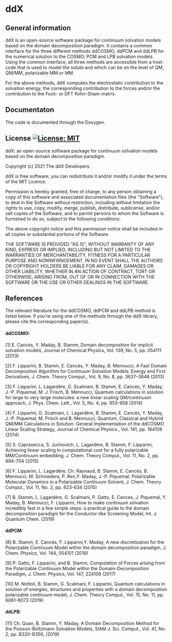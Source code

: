 # ddX
## General information
ddX is an open-source software package for continuum solvation models based on the domain decomposition paradigm. It contains a common interface for the three different methods ddCOSMO, ddPCM and ddLPB for the numerical solution to the COSMO, PCM and LPB solvation models. 
Using the common interface, all three methods are accessible from a host-code that is used to model the solute and which can be on the level of QM, QM/MM, polarizable MM or MM.

For the above methods, ddX computes the electrostatic contribution to the solvation energy, the corresponding contribution to the forces and/or the contribution to the Fock- or DFT Kohn-Sham-matrix.

## Documentaton
The code is documented through the Doxygen.

## License [![License: MIT](https://img.shields.io/badge/License-MIT-yellow.svg)](https://opensource.org/licenses/MIT)

ddX: an open-source software package for continuum solvation models based on the domain decomposition paradigm.

Copyright (c) 2021 The ddX Developers.

ddX is free software; you can redistribute it and/or modify it under the terms of the MIT Licence.

Permission is hereby granted, free of charge, to any person obtaining a copy
of this software and associated documentation files (the "Software"), to deal
in the Software without restriction, including without limitation the rights
to use, copy, modify, merge, publish, distribute, sublicense, and/or sell
copies of the Software, and to permit persons to whom the Software is
furnished to do so, subject to the following conditions:

The above copyright notice and this permission notice shall be included in all
copies or substantial portions of the Software.

THE SOFTWARE IS PROVIDED "AS IS", WITHOUT WARRANTY OF ANY KIND, EXPRESS OR
IMPLIED, INCLUDING BUT NOT LIMITED TO THE WARRANTIES OF MERCHANTABILITY,
FITNESS FOR A PARTICULAR PURPOSE AND NONINFRINGEMENT. IN NO EVENT SHALL THE
AUTHORS OR COPYRIGHT HOLDERS BE LIABLE FOR ANY CLAIM, DAMAGES OR OTHER
LIABILITY, WHETHER IN AN ACTION OF CONTRACT, TORT OR OTHERWISE, ARISING FROM,
OUT OF OR IN CONNECTION WITH THE SOFTWARE OR THE USE OR OTHER DEALINGS IN THE
SOFTWARE.

## References
The relevant literature for the ddCOSMO, ddPCM and ddLPB method is listed below. If you're using one of the methods through the ddX-library, please cite the corresponding paper(s).

#### ddCOSMO: 
[1] E. Cancès, Y. Maday, B. Stamm, Domain decomposition for implicit solvation models, Journal of Chemical Physics, Vol. 139, No. 5, pp. 054111 (2013)

[2] F. Lipparini, B. Stamm, E. Cancès, Y. Maday, B. Mennucci, A Fast Domain Decomposition Algorithm for Continuum Solvation Models: Energy and First Derivatives, J. Chem. Theory Comput., Vol. 9, No. 8, pp. 3637–3648 (2013)

[3] F. Lipparini, L. Lagardère, G. Scalmani, B. Stamm, E. Cancès, Y. Maday, J.-P. Piquemal, M. J. Frisch, B. Mennucci, Quantum calculations in solution for large to very large molecules: a new linear scaling QM/continuum approach, J. Phys. Chem. Lett., Vol. 5, No. 4, pp. 953-958 (2014)

[4] F. Lipparini, G. Scalmani, L. Lagardère, B. Stamm, E. Cancès, Y. Maday, J.-P. Piquemal, M. Frisch and B. Mennucci, Quantum, Classical and Hybrid QM/MM Calculations in Solution: General Implementation of the ddCOSMO Linear Scaling Strategy, Journal of Chemical Physics., Vol. 141, pp. 184108 (2014)

[5] S. Caprasecca, S. Jurinovich, L. Lagardère, B. Stamm, F. Lipparini, Achieving linear scaling in computational cost for a fully polarizable MM/Continuum embedding, J. Chem. Theory Comput., Vol. 11, No. 2, pp. 694-704 (2015) 

[6] F. Lipparini, L. Lagardère, Ch. Raynaud, B. Stamm, E. Cancès, B. Mennucci, M. Schnieders, P. Ren,Y. Maday, J.-P. Piquemal, Polarizable Molecular Dynamics in a Polarizable Continuum Solvent, J. Chem. Theory Comput., Vol. 11, No. 2, pp. 623-634 (2015) 

[7] B. Stamm, L. Lagardère, G. Scalmani, P. Gatto, E. Cances, J. Piquemal, Y. Maday, B. Mennucci, F. Lipparini, How to make continuum solvation incredibly fast in a few simple steps: a practical guide to the domain decomposition paradigm for the Conductor-like Screening Model, Int. J. Quantum Chem. (2019)

#### ddPCM: 
[8] B. Stamm, E. Cancès, F. Lipparini,Y. Maday, A new discretization for the Polarizable Continuum Model within the domain decomposition paradigm, J. Chem. Physics, Vol. 144, 054101 (2016)

[9] P. Gatto, F. Lipparini, and B. Stamm, Computation of Forces arising from the Polarizable Continuum Model within the Domain-Decomposition Paradigm,  J. Chem. Physics, Vol. 147, 224108 (2017) 

[10] M. Nottoli, B. Stamm, G. Scalmani, F. Lipparini, Quantum calculations in solution of energies, structures and properties with a domain decomposition polarizable continuum model, J. Chem. Theory Comput., Vol. 15, No. 11, pp. 6061–6073 (2019)

#### ddLPB: 
[11] Ch. Quan, B. Stamm, Y. Maday, A Domain Decomposition Method for the Poisson-Boltzmann Solvation Models, SIAM J. Sci. Comput., Vol. 41, No. 2, pp. B320-B350, (2019)

